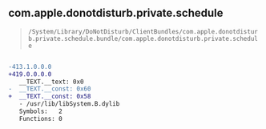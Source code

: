 ## com.apple.donotdisturb.private.schedule

> `/System/Library/DoNotDisturb/ClientBundles/com.apple.donotdisturb.private.schedule.bundle/com.apple.donotdisturb.private.schedule`

```diff

-413.1.0.0.0
+419.0.0.0.0
   __TEXT.__text: 0x0
-  __TEXT.__const: 0x60
+  __TEXT.__const: 0x58
   - /usr/lib/libSystem.B.dylib
   Symbols:   2
   Functions: 0

```

